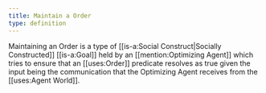 ```yaml
---
title: Maintain a Order
type: definition
---
```


Maintaining an Order is a type of [[is-a:Social Construct|Socially Constructed]] [[is-a:Goal]] held by an [[mention:Optimizing Agent]] which tries to ensure that an [[uses:Order]] predicate resolves as true given the input being the communication that the Optimizing Agent receives from the [[uses:Agent World]].
